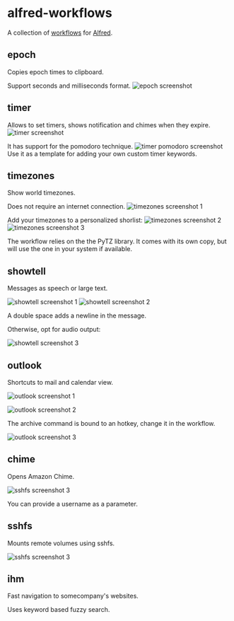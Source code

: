 # alfred-workflows
A collection of [workflows](https://www.alfredapp.com/help/workflows/) for [Alfred](https://www.alfredapp.com).

## epoch
Copies epoch times to clipboard.

Support seconds and milliseconds format.
![epoch screenshot](./images/epoch.png)

## timer

Allows to set timers, shows notification and chimes when they expire.
![timer screenshot](./images/timer.png)

It has support for the pomodoro technique.
![timer pomodoro screenshot](./images/pomodoro.png)
Use it as a template for adding your own custom timer keywords.

## timezones

Show world timezones.

Does not require an internet connection.
![timezones screenshot 1](./images/timezones1.png)

Add your timezones to a personalized shorlist:
![timezones screenshot 2](./images/timezones2.png)
![timezones screenshot 3](./images/timezones3.png)

The workflow relies on the the PyTZ library. It comes with its own copy, but will use the one in your system if available.

## showtell

Messages as speech or large text.

![showtell screenshot 1](./images/showtell1.png)
![showtell screenshot 2](./images/showtell2.png)

A double space adds a newline in the message.

Otherwise, opt for audio output:

![showtell screenshot 3](./images/showtell3.png)

## outlook

Shortcuts to mail and calendar view.

![outlook screenshot 1](./images/outlook1.png)

![outlook screenshot 2](./images/outlook2.png)

The archive command is bound to an hotkey, change it in the workflow.

![outlook screenshot 3](./images/outlook3.png)

## chime

Opens Amazon Chime.

![sshfs screenshot 3](./images/chime.png)

You can provide a username as a parameter.

## sshfs

Mounts remote volumes using sshfs.

![sshfs screenshot 3](./images/sshfs.png)

## ihm

Fast navigation to somecompany's websites.

Uses keyword based fuzzy search.
